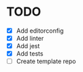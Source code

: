 # TODO

- [x] Add editorconfig
- [x] Add linter
- [x] Add jest
- [x] Add tests
- [ ] Create template repo
